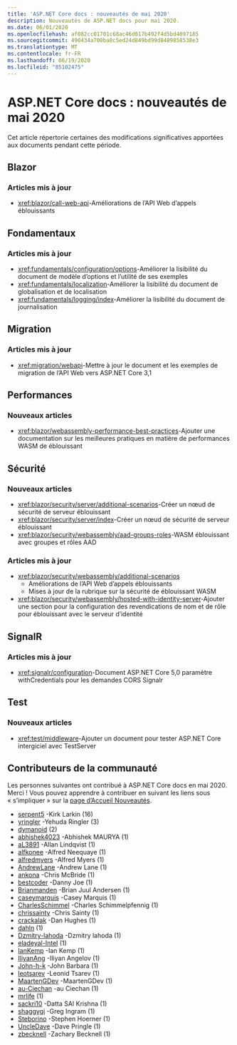 ```yaml
---
title: 'ASP.NET Core docs : nouveautés de mai 2020'
description: Nouveautés de ASP.NET docs pour mai 2020.
ms.date: 06/01/2020
ms.openlocfilehash: af082cc01701c68ac46d017b492f4d5bd4097185
ms.sourcegitcommit: 490434a700ba8c5ed24d849bd99d8489858538e3
ms.translationtype: MT
ms.contentlocale: fr-FR
ms.lasthandoff: 06/19/2020
ms.locfileid: "85102475"
---
```

# <a name="aspnet-core-docs-whats-new-for-may-2020"></a>ASP.NET Core docs : nouveautés de mai 2020

Cet article répertorie certaines des modifications significatives apportées aux documents pendant cette période.

## <a name="blazor"></a>Blazor

### <a name="updated-articles"></a>Articles mis à jour

- <xref:blazor/call-web-api>-Améliorations de l’API Web d’appels éblouissants

## <a name="fundamentals"></a>Fondamentaux

### <a name="updated-articles"></a>Articles mis à jour

- <xref:fundamentals/configuration/options>-Améliorer la lisibilité du document de modèle d’options et l’utilité de ses exemples
- <xref:fundamentals/localization>-Améliorer la lisibilité du document de globalisation et de localisation
- <xref:fundamentals/logging/index>-Améliorer la lisibilité du document de journalisation

## <a name="migration"></a>Migration

### <a name="updated-articles"></a>Articles mis à jour

- <xref:migration/webapi>-Mettre à jour le document et les exemples de migration de l’API Web vers ASP.NET Core 3,1

## <a name="performance"></a>Performances

### <a name="new-articles"></a>Nouveaux articles

- <xref:blazor/webassembly-performance-best-practices>-Ajouter une documentation sur les meilleures pratiques en matière de performances WASM de éblouissant

## <a name="security"></a>Sécurité

### <a name="new-articles"></a>Nouveaux articles

- <xref:blazor/security/server/additional-scenarios>-Créer un nœud de sécurité de serveur éblouissant
- <xref:blazor/security/server/index>-Créer un nœud de sécurité de serveur éblouissant
- <xref:blazor/security/webassembly/aad-groups-roles>-WASM éblouissant avec groupes et rôles AAD

### <a name="updated-articles"></a>Articles mis à jour

- <xref:blazor/security/webassembly/additional-scenarios>
  - Améliorations de l’API Web d’appels éblouissants
  - Mises à jour de la rubrique sur la sécurité de éblouissant WASM
- <xref:blazor/security/webassembly/hosted-with-identity-server>-Ajouter une section pour la configuration des revendications de nom et de rôle pour éblouissant avec le serveur d’identité

## <a name="signalr"></a>SignalR

### <a name="updated-articles"></a>Articles mis à jour

- <xref:signalr/configuration>-Document ASP.NET Core 5,0 paramètre withCredentials pour les demandes CORS Signalr

## <a name="testing"></a>Test

### <a name="new-articles"></a>Nouveaux articles

- <xref:test/middleware>-Ajouter un document pour tester ASP.NET Core intergiciel avec TestServer

## <a name="community-contributors"></a>Contributeurs de la communauté

Les personnes suivantes ont contribué à ASP.NET Core docs en mai 2020. Merci ! Vous pouvez apprendre à contribuer en suivant les liens sous « s’impliquer » sur la [page d’Accueil Nouveautés](index.yml).

- [serpent5](https://github.com/serpent5) -Kirk Larkin (16)
- [yringler](https://github.com/yringler) -Yehuda Ringler (3)
- [dymanoid](https://github.com/dymanoid) (2)
- [abhishek4023](https://github.com/abhishek4023) -Abhishek MAURYA (1)
- [aL3891](https://github.com/aL3891) -Allan Lindqvist (1)
- [alfkonee](https://github.com/alfkonee) -Alfred Neequaye (1)
- [alfredmyers](https://github.com/alfredmyers) -Alfred Myers (1)
- [AndrewLane](https://github.com/AndrewLane) -Andrew Lane (1)
- [ankona](https://github.com/ankona) -Chris McBride (1)
- [bestcoder](https://github.com/bestcoder) -Danny Joe (1)
- [Brianmanden](https://github.com/Brianmanden) -Brian Juul Andersen (1)
- [caseymarquis](https://github.com/caseymarquis) -Casey Marquis (1)
- [CharlesSchimmel](https://github.com/CharlesSchimmel) -Charles Schimmelpfennig (1)
- [chrissainty](https://github.com/chrissainty) -Chris Sainty (1)
- [crackalak](https://github.com/crackalak) -Dan Hughes (1)
- [dahln](https://github.com/dahln) (1)
- [Dzmitry-lahoda](https://github.com/dzmitry-lahoda) -Dzmitry lahoda (1)
- [eladeyal-Intel](https://github.com/eladeyal-intel) (1)
- [IanKemp](https://github.com/IanKemp) -Ian Kemp (1)
- [IliyanAng](https://github.com/IliyanAng) -Iliyan Angelov (1)
- [John-h-k](https://github.com/john-h-k) -John Barbara (1)
- [leotsarev](https://github.com/leotsarev) -Leonid Tsarev (1)
- [MaartenGDev](https://github.com/MaartenGDev) -MaartenGDev (1)
- [au-Ciechan](https://github.com/michal-ciechan) -au Ciechan (1)
- [mrlife](https://github.com/mrlife) (1)
- [sackri10](https://github.com/sackri10) -Datta SAI Krishna (1)
- [shaggygi](https://github.com/shaggygi) -Greg Ingram (1)
- [Steborino](https://github.com/Steborino) -Stephen Hoerner (1)
- [UncleDave](https://github.com/UncleDave) -Dave Pringle (1)
- [zbecknell](https://github.com/zbecknell) -Zachary Becknell (1)
